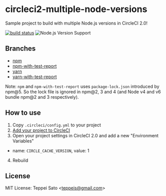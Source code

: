 circleci2-multiple-node-versions
====
Sample project to build with multiple Node.js versions in CircleCI 2.0!

[![build status][circleci-image]][circleci-url]
![Node.js Version Support][node-version]

## Branches

- [npm](https://github.com/teppeis-sandbox/circleci2-multiple-node-versions/tree/npm)
- [npm-with-test-report](https://github.com/teppeis-sandbox/circleci2-multiple-node-versions/tree/npm-with-test-report)
- [yarn](https://github.com/teppeis-sandbox/circleci2-multiple-node-versions/tree/yarn)
- [yarn-with-test-report](https://github.com/teppeis-sandbox/circleci2-multiple-node-versions/tree/yarn-with-test-report)

Note: `npm` and `npm-with-test-report` uses `package-lock.json` introduced by npm@5.
So the lock file is ignored in npm@2, 3 and 4 (and Node v4 and v6 bundle npm@2 and 3 respectively).

## How to use

1. Copy `.circleci/config.yml` to your project
2. [Add your project to CircleCI](https://circleci.com/docs/2.0/first-steps/)
3. Open your project settings in CircleCI 2.0 and add a new "Environment Variables"
  - name: `CIRCLE_CACHE_VERSION`, value: 1
4. Rebuild

## License

MIT License: Teppei Sato &lt;teppeis@gmail.com&gt;

[circleci-image]: https://circleci.com/gh/teppeis-sandbox/circleci2-multiple-node-versions.svg?style=shield
[circleci-url]: https://circleci.com/gh/teppeis-sandbox/circleci2-multiple-node-versions
[node-version]: https://img.shields.io/badge/Node.js%20support-v4,v6,v8-brightgreen.svg
